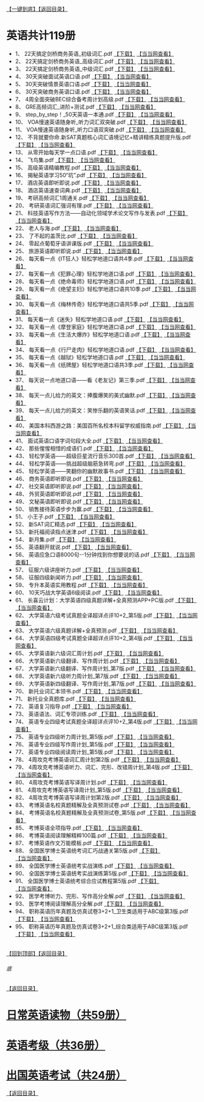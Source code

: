 [【一键到底】](#底)[【返回目录】](/README.md)
# 英语共计119册
*	1、	22天搞定剑桥商务英语_初级词汇.pdf	[【下载】](https://474b.com/file/25713053-436207463)	[【当当网查看】](http://search.dangdang.com/?key=%22天搞定剑桥商务英语_初级词汇%&act=input)
*	2、	22天搞定剑桥商务英语_高级词汇.pdf	[【下载】](https://474b.com/file/25713053-436207444)	[【当当网查看】](http://search.dangdang.com/?key=%22天搞定剑桥商务英语_高级词汇%&act=input)
*	3、	22天搞定剑桥商务英语_中级词汇.pdf	[【下载】](https://474b.com/file/25713053-436207425)	[【当当网查看】](http://search.dangdang.com/?key=%22天搞定剑桥商务英语_中级词汇%&act=input)
*	4、	30天突破面试英语口语.pdf	[【下载】](https://474b.com/file/25713053-436207391)	[【当当网查看】](http://search.dangdang.com/?key=%30天突破面试英语口语%&act=input)
*	5、	30天突破情景英语口语.pdf	[【下载】](https://474b.com/file/25713053-436207374)	[【当当网查看】](http://search.dangdang.com/?key=%30天突破情景英语口语%&act=input)
*	6、	30天突破商务英语口语.pdf	[【下载】](https://474b.com/file/25713053-436207355)	[【当当网查看】](http://search.dangdang.com/?key=%30天突破商务英语口语%&act=input)
*	7、	4周全面突破BEC综合备考周计划高级.pdf	[【下载】](https://474b.com/file/25713053-436207525)	[【当当网查看】](http://search.dangdang.com/?key=%4周全面突破BEC综合备考周计划高级%&act=input)
*	8、	GRE高频词汇_进阶+测试.pdf	[【下载】](https://474b.com/file/25713053-436207338)	[【当当网查看】](http://search.dangdang.com/?key=%GRE高频词汇_进阶+测试%&act=input)
*	9、	step_by_step！_50天英语一本通.pdf	[【下载】](https://474b.com/file/25713053-436207322)	[【当当网查看】](http://search.dangdang.com/?key=%step_by_step！_50天英语一本通%&act=input)
*	10、	VOA慢速英语随身听_听力词汇双突破.pdf	[【下载】](https://474b.com/file/25713053-436209955)	[【当当网查看】](http://search.dangdang.com/?key=%VOA慢速英语随身听_听力词汇双突破%&act=input)
*	11、	VOA慢速英语随身听_听力口语双突破.pdf	[【下载】](https://474b.com/file/25713053-436209891)	[【当当网查看】](http://search.dangdang.com/?key=%VOA慢速英语随身听_听力口语双突破%&act=input)
*	12、	不背就要你命.新SAT真题核心词汇语境记忆+精讲精练真题提升版.pdf	[【下载】](https://474b.com/file/25713053-436209805)	[【当当网查看】](http://search.dangdang.com/?key=%不背就要你命.新SAT真题核心词汇语境记忆+精讲精练真题提升版%&act=input)
*	13、	从零开始每天学一点口语.pdf	[【下载】](https://474b.com/file/25713053-436209799)	[【当当网查看】](http://search.dangdang.com/?key=%从零开始每天学一点口语%&act=input)
*	14、	飞鸟集.pdf	[【下载】](https://474b.com/file/25713053-436209770)	[【当当网查看】](http://search.dangdang.com/?key=%飞鸟集%&act=input)
*	15、	高级英语精编教程.pdf	[【下载】](https://474b.com/file/25713053-436209763)	[【当当网查看】](http://search.dangdang.com/?key=%高级英语精编教程%&act=input)
*	16、	揭秘英语学习50“坑”.pdf	[【下载】](https://474b.com/file/25713053-436209750)	[【当当网查看】](http://search.dangdang.com/?key=%揭秘英语学习50“坑”%&act=input)
*	17、	酒店英语即听即说.pdf	[【下载】](https://474b.com/file/25713053-436209716)	[【当当网查看】](http://search.dangdang.com/?key=%酒店英语即听即说%&act=input)
*	18、	酒店英语速查词典.pdf	[【下载】](https://474b.com/file/25713053-436209702)	[【当当网查看】](http://search.dangdang.com/?key=%酒店英语速查词典%&act=input)
*	19、	考研高频词汇1周通关.pdf	[【下载】](https://474b.com/file/25713053-436209685)	[【当当网查看】](http://search.dangdang.com/?key=%考研高频词汇1周通关%&act=input)
*	20、	考研英语词汇强词有理.pdf	[【下载】](https://474b.com/file/25713053-436208919)	[【当当网查看】](http://search.dangdang.com/?key=%考研英语词汇强词有理%&act=input)
*	21、	科技英语写作方法——自动化领域学术论文写作与发表.pdf	[【下载】](https://474b.com/file/25713053-436208908)	[【当当网查看】](http://search.dangdang.com/?key=%科技英语写作方法——自动化领域学术论文写作与发表%&act=input)
*	22、	老人与海.pdf	[【下载】](https://474b.com/file/25713053-436208886)	[【当当网查看】](http://search.dangdang.com/?key=%老人与海%&act=input)
*	23、	了不起的盖茨比.pdf	[【下载】](https://474b.com/file/25713053-436208872)	[【当当网查看】](http://search.dangdang.com/?key=%了不起的盖茨比%&act=input)
*	24、	零起点葡萄牙语讲课版.pdf	[【下载】](https://474b.com/file/25713053-436208862)	[【当当网查看】](http://search.dangdang.com/?key=%零起点葡萄牙语讲课版%&act=input)
*	25、	旅游英语即听即说.pdf	[【下载】](https://474b.com/file/25713053-436208719)	[【当当网查看】](http://search.dangdang.com/?key=%旅游英语即听即说%&act=input)
*	26、	每天看一点《IT狂人》轻松学地道口语共4季.pdf	[【下载】](https://474b.com/file/25713053-436208714)	[【当当网查看】](http://search.dangdang.com/?key=%每天看一点《IT狂人》轻松学地道口语共4季%&act=input)
*	27、	每天看一点《犯罪心理》轻松学地道口语.pdf	[【下载】](https://474b.com/file/25713053-436208703)	[【当当网查看】](http://search.dangdang.com/?key=%每天看一点《犯罪心理》轻松学地道口语%&act=input)
*	28、	每天看一点《绝命毒师》轻松学地道口语.pdf	[【下载】](https://474b.com/file/25713053-436208594)	[【当当网查看】](http://search.dangdang.com/?key=%每天看一点《绝命毒师》轻松学地道口语%&act=input)
*	29、	每天看一点《绝望主妇》轻松学地道口语共10季.pdf	[【下载】](https://474b.com/file/25713053-436208550)	[【当当网查看】](http://search.dangdang.com/?key=%每天看一点《绝望主妇》轻松学地道口语共10季%&act=input)
*	30、	每天看一点《梅林传奇》轻松学地道口语共5季.pdf	[【下载】](https://474b.com/file/25713053-436208525)	[【当当网查看】](http://search.dangdang.com/?key=%每天看一点《梅林传奇》轻松学地道口语共5季%&act=input)
*	31、	每天看一点《迷失》轻松学地道口语.pdf	[【下载】](https://474b.com/file/25713053-436208500)	[【当当网查看】](http://search.dangdang.com/?key=%每天看一点《迷失》轻松学地道口语%&act=input)
*	32、	每天看一点《摩登家庭》轻松学地道口语.pdf	[【下载】](https://474b.com/file/25713053-436208449)	[【当当网查看】](http://search.dangdang.com/?key=%每天看一点《摩登家庭》轻松学地道口语%&act=input)
*	33、	每天看一点《生活大爆炸》轻松学地道口语.pdf	[【下载】](https://474b.com/file/25713053-436208407)	[【当当网查看】](http://search.dangdang.com/?key=%每天看一点《生活大爆炸》轻松学地道口语%&act=input)
*	34、	每天看一点《行尸走肉》轻松学地道口语.pdf	[【下载】](https://474b.com/file/25713053-436208633)	[【当当网查看】](http://search.dangdang.com/?key=%每天看一点《行尸走肉》轻松学地道口语%&act=input)
*	35、	每天看一点《越狱》轻松学地道口语.pdf	[【下载】](https://474b.com/file/25713053-436208376)	[【当当网查看】](http://search.dangdang.com/?key=%每天看一点《越狱》轻松学地道口语%&act=input)
*	36、	每天看一点《纸牌屋》轻松学地道口语共3季.pdf	[【下载】](https://474b.com/file/25713053-436208336)	[【当当网查看】](http://search.dangdang.com/?key=%每天看一点《纸牌屋》轻松学地道口语共3季%&act=input)
*	37、	每天说一点地道口语——看《老友记》第三季.pdf	[【下载】](https://474b.com/file/25713053-436208317)	[【当当网查看】](http://search.dangdang.com/?key=%每天说一点地道口语——看《老友记》第三季%&act=input)
*	38、	每天一点儿给力的英文：捧腹爆笑的美式幽默.pdf	[【下载】](https://474b.com/file/25713053-436208300)	[【当当网查看】](http://search.dangdang.com/?key=%每天一点儿给力的英文：捧腹爆笑的美式幽默%&act=input)
*	39、	每天一点儿给力的英文：笑惨乐翻的英语笑话.pdf	[【下载】](https://474b.com/file/25713053-436208293)	[【当当网查看】](http://search.dangdang.com/?key=%每天一点儿给力的英文：笑惨乐翻的英语笑话%&act=input)
*	40、	美国本科西游之路：美国百所名校本科留学权威指南.pdf	[【下载】](https://474b.com/file/25713053-436208276)	[【当当网查看】](http://search.dangdang.com/?key=%美国本科西游之路：美国百所名校本科留学权威指南%&act=input)
*	41、	面试英语口语字词句段大全.pdf	[【下载】](https://474b.com/file/25713053-436207909)	[【当当网查看】](http://search.dangdang.com/?key=%面试英语口语字词句段大全%&act=input)
*	42、	那些惺惺相惜的成语们.pdf	[【下载】](https://474b.com/file/25713053-436207872)	[【当当网查看】](http://search.dangdang.com/?key=%那些惺惺相惜的成语们%&act=input)
*	43、	轻松学英语——超级巨星流行音乐300首.pdf	[【下载】](https://474b.com/file/25713053-436207825)	[【当当网查看】](http://search.dangdang.com/?key=%轻松学英语——超级巨星流行音乐300首%&act=input)
*	44、	轻松学英语——挑战超级脑筋急转弯.pdf	[【下载】](https://474b.com/file/25713053-436207821)	[【当当网查看】](http://search.dangdang.com/?key=%轻松学英语——挑战超级脑筋急转弯%&act=input)
*	45、	轻松学英语——笑翻你的幽默故事书.pdf	[【下载】](https://474b.com/file/25713053-436207802)	[【当当网查看】](http://search.dangdang.com/?key=%轻松学英语——笑翻你的幽默故事书%&act=input)
*	46、	商务英语即听即说.pdf	[【下载】](https://474b.com/file/25713053-436207777)	[【当当网查看】](http://search.dangdang.com/?key=%商务英语即听即说%&act=input)
*	47、	社交英语即听即说.pdf	[【下载】](https://474b.com/file/25713053-436207772)	[【当当网查看】](http://search.dangdang.com/?key=%社交英语即听即说%&act=input)
*	48、	外贸英语即听即说.pdf	[【下载】](https://474b.com/file/25713053-436207768)	[【当当网查看】](http://search.dangdang.com/?key=%外贸英语即听即说%&act=input)
*	49、	文秘英语即听即说.pdf	[【下载】](https://474b.com/file/25713053-436207754)	[【当当网查看】](http://search.dangdang.com/?key=%文秘英语即听即说%&act=input)
*	50、	销售接待英语步步为赢.pdf	[【下载】](https://474b.com/file/25713053-436207753)	[【当当网查看】](http://search.dangdang.com/?key=%销售接待英语步步为赢%&act=input)
*	51、	小王子.pdf	[【下载】](https://474b.com/file/25713053-436207685)	[【当当网查看】](http://search.dangdang.com/?key=%小王子%&act=input)
*	52、	新SAT词汇精选.pdf	[【下载】](https://474b.com/file/25713053-436207679)	[【当当网查看】](http://search.dangdang.com/?key=%新SAT词汇精选%&act=input)
*	53、	新托福阅读指点迷津.pdf	[【下载】](https://474b.com/file/25713053-436207658)	[【当当网查看】](http://search.dangdang.com/?key=%新托福阅读指点迷津%&act=input)
*	54、	新月集.pdf	[【下载】](https://474b.com/file/25713053-436207642)	[【当当网查看】](http://search.dangdang.com/?key=%新月集%&act=input)
*	55、	英语翻开就说.pdf	[【下载】](https://474b.com/file/25713053-436207630)	[【当当网查看】](http://search.dangdang.com/?key=%英语翻开就说%&act=input)
*	56、	英语应急口语8000句--1分钟找到你想要说的话.pdf	[【下载】](https://474b.com/file/25713053-436207608)	[【当当网查看】](http://search.dangdang.com/?key=%英语应急口语8000句--1分钟找到你想要说的话%&act=input)
*	57、	征服六级讲座听力.pdf	[【下载】](https://474b.com/file/25713053-436207577)	[【当当网查看】](http://search.dangdang.com/?key=%征服六级讲座听力%&act=input)
*	58、	征服四级新闻听力.pdf	[【下载】](https://474b.com/file/25713053-436207566)	[【当当网查看】](http://search.dangdang.com/?key=%征服四级新闻听力%&act=input)
*	59、	专升本英语实用教程.pdf	[【下载】](https://474b.com/file/25713053-436207550)	[【当当网查看】](http://search.dangdang.com/?key=%专升本英语实用教程%&act=input)
*	60、	10天巧战大学英语6级阅读.pdf	[【下载】](https://474b.com/file/25713053-437487561)	[【当当网查看】](http://search.dangdang.com/?key=%10天巧战大学英语6级阅读%&act=input)
*	61、	长喜云计划：大学英语四级真题详解+全真预测APP+PC版.pdf	[【下载】](https://474b.com/file/25713053-437487636)	[【当当网查看】](http://search.dangdang.com/?key=%长喜云计划：大学英语四级真题详解+全真预测APP+PC版%&act=input)
*	62、	大学英语六级考试真题全译超详点评10+2_第5版.pdf	[【下载】](https://474b.com/file/25713053-437487551)	[【当当网查看】](http://search.dangdang.com/?key=%大学英语六级考试真题全译超详点评10+2_第5版%&act=input)
*	63、	大学英语六级真题详解+全真预测.pdf	[【下载】](https://474b.com/file/25713053-437487536)	[【当当网查看】](http://search.dangdang.com/?key=%大学英语六级真题详解+全真预测%&act=input)
*	64、	大学英语四级考试真题全译超详点评10+2_第4版.pdf	[【下载】](https://474b.com/file/25713053-437487511)	[【当当网查看】](http://search.dangdang.com/?key=%大学英语四级考试真题全译超详点评10+2_第4版%&act=input)
*	65、	大学英语新六级词汇周计划.pdf	[【下载】](https://474b.com/file/25713053-437487501)	[【当当网查看】](http://search.dangdang.com/?key=%大学英语新六级词汇周计划%&act=input)
*	66、	大学英语新六级翻译、写作周计划.pdf	[【下载】](https://474b.com/file/25713053-437487477)	[【当当网查看】](http://search.dangdang.com/?key=%大学英语新六级翻译、写作周计划%&act=input)
*	67、	大学英语新六级翻译、写作周计划_第7版.pdf	[【下载】](https://474b.com/file/25713053-437487435)	[【当当网查看】](http://search.dangdang.com/?key=%大学英语新六级翻译、写作周计划_第7版%&act=input)
*	68、	大学英语新六级听力周计划_第7版.pdf	[【下载】](https://474b.com/file/25713053-437487426)	[【当当网查看】](http://search.dangdang.com/?key=%大学英语新六级听力周计划_第7版%&act=input)
*	69、	大学英语新四级翻译、写作周计划_第7版.pdf	[【下载】](https://474b.com/file/25713053-437487416)	[【当当网查看】](http://search.dangdang.com/?key=%大学英语新四级翻译、写作周计划_第7版%&act=input)
*	70、	新托业词汇本领书.pdf	[【下载】](https://474b.com/file/25713053-437487866)	[【当当网查看】](http://search.dangdang.com/?key=%新托业词汇本领书%&act=input)
*	71、	新托业全真题库.pdf	[【下载】](https://474b.com/file/25713053-437487851)	[【当当网查看】](http://search.dangdang.com/?key=%新托业全真题库%&act=input)
*	72、	英语复习指导.pdf	[【下载】](https://474b.com/file/25713053-437487731)	[【当当网查看】](http://search.dangdang.com/?key=%英语复习指导%&act=input)
*	73、	英语语法、词汇专项训练.pdf	[【下载】](https://474b.com/file/25713053-437487705)	[【当当网查看】](http://search.dangdang.com/?key=%英语语法、词汇专项训练%&act=input)
*	74、	英语专业四级考试真题全译超详点评10+2_第4版.pdf	[【下载】](https://474b.com/file/25713053-437487686)	[【当当网查看】](http://search.dangdang.com/?key=%英语专业四级考试真题全译超详点评10+2_第4版%&act=input)
*	75、	英语专业四级听力周计划_第5版.pdf	[【下载】](https://474b.com/file/25713053-437487680)	[【当当网查看】](http://search.dangdang.com/?key=%英语专业四级听力周计划_第5版%&act=input)
*	76、	英语专业四级写作周计划_第5版.pdf	[【下载】](https://474b.com/file/25713053-437487670)	[【当当网查看】](http://search.dangdang.com/?key=%英语专业四级写作周计划_第5版%&act=input)
*	77、	英语专业四级阅读周计划_第5版.pdf	[【下载】](https://474b.com/file/25713053-437487650)	[【当当网查看】](http://search.dangdang.com/?key=%英语专业四级阅读周计划_第5版%&act=input)
*	78、	4周攻克考博英语词汇周计划第2版.pdf	[【下载】](https://474b.com/file/25713053-437489723)	[【当当网查看】](http://search.dangdang.com/?key=%4周攻克考博英语词汇周计划第2版%&act=input)
*	79、	4周攻克考博英语听力、词汇、完形、改错周计划_第4版.pdf	[【下载】](https://474b.com/file/25713053-437489695)	[【当当网查看】](http://search.dangdang.com/?key=%4周攻克考博英语听力、词汇、完形、改错周计划_第4版%&act=input)
*	80、	4周攻克考博英语写译周计划.pdf	[【下载】](https://474b.com/file/25713053-437489662)	[【当当网查看】](http://search.dangdang.com/?key=%4周攻克考博英语写译周计划%&act=input)
*	81、	4周攻克考博英语写译周计划_第5版.pdf	[【下载】](https://474b.com/file/25713053-437489646)	[【当当网查看】](http://search.dangdang.com/?key=%4周攻克考博英语写译周计划_第5版%&act=input)
*	82、	4周攻克考博英语写译周计划第2版.pdf	[【下载】](https://474b.com/file/25713053-437489668)	[【当当网查看】](http://search.dangdang.com/?key=%4周攻克考博英语写译周计划第2版%&act=input)
*	83、	考博英语名校真题精解及全真预测试卷.pdf	[【下载】](https://474b.com/file/25713053-437489625)	[【当当网查看】](http://search.dangdang.com/?key=%考博英语名校真题精解及全真预测试卷%&act=input)
*	84、	考博英语名校真题精解及全真预测试卷_第5版.pdf	[【下载】](https://474b.com/file/25713053-437489604)	[【当当网查看】](http://search.dangdang.com/?key=%考博英语名校真题精解及全真预测试卷_第5版%&act=input)
*	85、	考博英语全项指导.pdf	[【下载】](https://474b.com/file/25713053-437489553)	[【当当网查看】](http://search.dangdang.com/?key=%考博英语全项指导%&act=input)
*	86、	考博英语阅读理解精粹100篇.pdf	[【下载】](https://474b.com/file/25713053-437489522)	[【当当网查看】](http://search.dangdang.com/?key=%考博英语阅读理解精粹100篇%&act=input)
*	87、	考博英语作文万能模板.pdf	[【下载】](https://474b.com/file/25713053-437489845)	[【当当网查看】](http://search.dangdang.com/?key=%考博英语作文万能模板%&act=input)
*	88、	全国医学博士英语统考词汇巧战通关第5版.pdf	[【下载】](https://474b.com/file/25713053-437489829)	[【当当网查看】](http://search.dangdang.com/?key=%全国医学博士英语统考词汇巧战通关第5版%&act=input)
*	89、	全国医学博士英语统考实战演练.pdf	[【下载】](https://474b.com/file/25713053-437489797)	[【当当网查看】](http://search.dangdang.com/?key=%全国医学博士英语统考实战演练%&act=input)
*	90、	全国医学博士英语统考实战演练第5版.pdf	[【下载】](https://474b.com/file/25713053-437489814)	[【当当网查看】](http://search.dangdang.com/?key=%全国医学博士英语统考实战演练第5版%&act=input)
*	91、	全国医学博士英语统考综合应试教程第5版.pdf	[【下载】](https://474b.com/file/25713053-437489773)	[【当当网查看】](http://search.dangdang.com/?key=%全国医学博士英语统考综合应试教程第5版%&act=input)
*	92、	医学考博听力、完形、写作高分全解.pdf	[【下载】](https://474b.com/file/25713053-437489753)	[【当当网查看】](http://search.dangdang.com/?key=%医学考博听力、完形、写作高分全解%&act=input)
*	93、	医学考博阅读理解高分全解.pdf	[【下载】](https://474b.com/file/25713053-437489734)	[【当当网查看】](http://search.dangdang.com/?key=%医学考博阅读理解高分全解%&act=input)
*	94、	职称英语历年真题及仿真试卷3+2+1_卫生类适用于ABC级第3版.pdf	[【下载】](https://474b.com/file/25713053-437489427)	[【当当网查看】](http://search.dangdang.com/?key=%职称英语历年真题及仿真试卷3+2+1_卫生类适用于ABC级第3版%&act=input)
*	95、	职称英语历年真题及仿真试卷3+2+1_综合类适用于ABC级第3版.pdf	[【下载】](https://474b.com/file/25713053-437489442)	[【当当网查看】](http://search.dangdang.com/?key=%职称英语历年真题及仿真试卷3+2+1_综合类适用于ABC级第3版%&act=input)

<br>[【回到顶部】](#readme)[【返回目录】](/README.md)
###### 底




[【返回目录】](/README.md)
# [日常英语读物（共59册）](/英语/日常英语读物.md)
# [英语考级（共36册）](/英语/英语考级.md)
# [出国英语考试（共24册）](/英语/出国英语考试.md)
[【返回目录】](/README.md)
